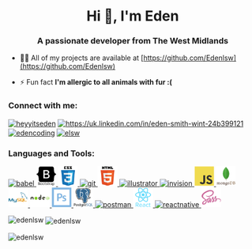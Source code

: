 <h1 align="center">Hi 👋, I'm Eden</h1>
<h3 align="center">A passionate developer from The West Midlands</h3>
<!-- 
- 🔭 I’m currently working on **A travel app called GoWander** -->

- 👨‍💻 All of my projects are available at [https://github.com/Edenlsw](https://github.com/Edenlsw)


- ⚡ Fun fact **I'm allergic to all animals with fur :(**

<h3 align="left">Connect with me:</h3>
<p align="left">
<a href="https://twitter.com/heyyitseden" target="blank"><img align="center" src="https://cdn.jsdelivr.net/npm/simple-icons@3.0.1/icons/twitter.svg" alt="heyyitseden" height="30" width="40" /></a>
<a href="https://linkedin.com/in/https://uk.linkedin.com/in/eden-smith-wint-24b399121" target="blank"><img align="center" src="https://cdn.jsdelivr.net/npm/simple-icons@3.0.1/icons/linkedin.svg" alt="https://uk.linkedin.com/in/eden-smith-wint-24b399121" height="30" width="40" /></a>
<a href="https://instagram.com/edencoding" target="blank"><img align="center" src="https://cdn.jsdelivr.net/npm/simple-icons@3.0.1/icons/instagram.svg" alt="edencoding" height="30" width="40" /></a>
<a href="https://www.behance.net/elsw" target="blank"><img align="center" src="https://cdn.jsdelivr.net/npm/simple-icons@3.0.1/icons/behance.svg" alt="elsw" height="30" width="40" /></a>
</p>

<h3 align="left">Languages and Tools:</h3>
<p align="left"> <a href="https://babeljs.io/" target="_blank"> <img src="https://www.vectorlogo.zone/logos/babeljs/babeljs-icon.svg" alt="babel" width="40" height="40"/> </a> <a href="https://getbootstrap.com" target="_blank"> <img src="https://raw.githubusercontent.com/devicons/devicon/master/icons/bootstrap/bootstrap-plain-wordmark.svg" alt="bootstrap" width="40" height="40"/> </a> <a href="https://www.w3schools.com/css/" target="_blank"> <img src="https://raw.githubusercontent.com/devicons/devicon/master/icons/css3/css3-original-wordmark.svg" alt="css3" width="40" height="40"/> </a> <a href="https://git-scm.com/" target="_blank"> <img src="https://www.vectorlogo.zone/logos/git-scm/git-scm-icon.svg" alt="git" width="40" height="40"/> </a> <a href="https://www.w3.org/html/" target="_blank"> <img src="https://raw.githubusercontent.com/devicons/devicon/master/icons/html5/html5-original-wordmark.svg" alt="html5" width="40" height="40"/> </a> <a href="https://www.adobe.com/in/products/illustrator.html" target="_blank"> <img src="https://www.vectorlogo.zone/logos/adobe_illustrator/adobe_illustrator-icon.svg" alt="illustrator" width="40" height="40"/> </a> <a href="https://www.invisionapp.com/" target="_blank"> <img src="https://www.vectorlogo.zone/logos/invisionapp/invisionapp-icon.svg" alt="invision" width="40" height="40"/> </a> <a href="https://developer.mozilla.org/en-US/docs/Web/JavaScript" target="_blank"> <img src="https://raw.githubusercontent.com/devicons/devicon/master/icons/javascript/javascript-original.svg" alt="javascript" width="40" height="40"/> </a> <a href="https://www.mongodb.com/" target="_blank"> <img src="https://raw.githubusercontent.com/devicons/devicon/master/icons/mongodb/mongodb-original-wordmark.svg" alt="mongodb" width="40" height="40"/> </a> <a href="https://www.mysql.com/" target="_blank"> <img src="https://raw.githubusercontent.com/devicons/devicon/master/icons/mysql/mysql-original-wordmark.svg" alt="mysql" width="40" height="40"/> </a> <a href="https://nodejs.org" target="_blank"> <img src="https://raw.githubusercontent.com/devicons/devicon/master/icons/nodejs/nodejs-original-wordmark.svg" alt="nodejs" width="40" height="40"/> </a> <a href="https://www.photoshop.com/en" target="_blank"> <img src="https://raw.githubusercontent.com/devicons/devicon/master/icons/photoshop/photoshop-line.svg" alt="photoshop" width="40" height="40"/> </a> <a href="https://www.postgresql.org" target="_blank"> <img src="https://raw.githubusercontent.com/devicons/devicon/master/icons/postgresql/postgresql-original-wordmark.svg" alt="postgresql" width="40" height="40"/> </a> <a href="https://postman.com" target="_blank"> <img src="https://www.vectorlogo.zone/logos/getpostman/getpostman-icon.svg" alt="postman" width="40" height="40"/> </a> <a href="https://reactjs.org/" target="_blank"> <img src="https://raw.githubusercontent.com/devicons/devicon/master/icons/react/react-original-wordmark.svg" alt="react" width="40" height="40"/> </a> <a href="https://reactnative.dev/" target="_blank"> <img src="https://reactnative.dev/img/header_logo.svg" alt="reactnative" width="40" height="40"/> </a> <a href="https://sass-lang.com" target="_blank"> <img src="https://raw.githubusercontent.com/devicons/devicon/master/icons/sass/sass-original.svg" alt="sass" width="40" height="40"/> </a> </p>

<p><img align="left" src="https://github-readme-stats.vercel.app/api/top-langs?username=edenlsw&show_icons=true&locale=en&layout=compact" alt="edenlsw" /></p>

<p>&nbsp;<img align="center" src="https://github-readme-stats.vercel.app/api?username=edenlsw&show_icons=true&locale=en" alt="edenlsw" /></p>

<p><img align="center" src="https://github-readme-streak-stats.herokuapp.com/?user=edenlsw&" alt="edenlsw" /></p>
